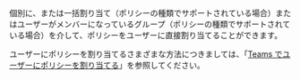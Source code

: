 個別に、または一括割り当て（ポリシーの種類でサポートされている場合）またはユーザーがメンバーになっているグループ（ポリシーの種類でサポートされている場合）を介して、ポリシーをユーザーに直接割り当てることができます。 

ユーザーにポリシーを割り当てるさまざまな方法につきましては、「[Teams でユーザーにポリシーを割り当てる](../assign-policies.md)」を参照してください。